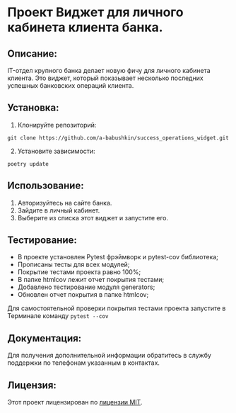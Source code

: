 # Проект Виджет для личного кабинета клиента банка.

## Описание:

IT-отдел крупного банка делает новую фичу для личного кабинета клиента. Это виджет, который показывает несколько последних успешных банковских операций клиента.

## Установка:

1. Клонируйте репозиторий:
```
git clone https://github.com/a-babushkin/success_operations_widget.git
```
2. Установите зависимости:
```
poetry update
```
## Использование:

1. Авторизуйтесь на сайте банка.
2. Зайдите в личный кабинет.
3. Выберите из списка этот виджет и запустите его.

## Тестирование:

- В проекте установлен Pytest фрэймворк и pytest-cov библиотека;
- Прописаны тесты для всех модулей;
- Покрытие тестами проекта равно 100%;
- В папке htmlcov лежит отчет покрытия тестами;
- Добавлено тестирование модуля generators;
- Обновлен отчет покрытия в папке htmlcov;

Для самостоятельной проверки покрытия тестами проекта запустите в Терминале команду `pytest --cov`

## Документация:

Для получения дополнительной информации обратитесь в службу поддержки по телефонам указанным в контактах.

## Лицензия:

Этот проект лицензирован по [лицензии MIT](https://opensource.org/license/mit).
